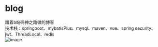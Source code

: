 # blog
跟着b站码神之路做的博客  
技术栈：springboot、mybatisPlus、mysql、maven、vue、spring security、jwt、ThreadLocal、redis  
![image](https://user-images.githubusercontent.com/50273609/135865060-55624f82-66cc-4ccb-9b95-9a66bc333ebf.png)  

